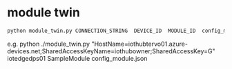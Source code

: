 # module twin

```bash
python module_twin.py CONNECTION_STRING  DEVICE_ID  MODULE_ID  config_module.json
```

e.g. 
python ./module_twin.py "HostName=iothubtervo01.azure-devices.net;SharedAccessKeyName=iothubowner;SharedAccessKey=G" iotedgedps01 SampleModule config_module.json